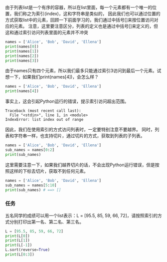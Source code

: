 由于列表list是一个有序的容器，所以在list里面，每一个元素都有一个唯一的位置，我们称之为索引(index)，这和字符串是类似的，
因此我们也可以通过位置的方式获取list中的元素，回顾一下前面学习的，我们通过中括号[]来按位置访问对应的元素。
注意，这里要注意区分，列表的定义也是通过中括号[]来定义的，但这和通过索引访问列表里面的元素并不冲突
```python
names = ['Alice', 'Bob', 'David', 'Ellena']
print(names[0])
print(names[1])
print(names[2])
print(names[3])
```

由于names只有四个元素，所以我们最多只能通过索引3访问到最后一个元素。试想一下，如果我们print(names[4])，会怎么样？
```python
names = ['Alice', 'Bob', 'David', 'Ellena']
print(names[4])
```

事实上，这会引起Python运行的错误，提示索引访问超出范围。
```
Traceback (most recent call last):
  File "<stdin>", line 1, in <module>
IndexError: list index out of range
```

因此，我们在使用索引的方式访问列表时，一定要特别注意不要越界。
同时，列表和字符串一样，也支持切片，通过切片的方式，获取到列表的子列表。
```python
names = ['Alice', 'Bob', 'David', 'Ellena']
sub_names = names[0:2]
print(sub_names)
```

这里需要注意一下，如果我们越界切片的话，不会出现Python运行错误，但是按照这样的下标去切片，获取不到任何元素。
```python
names = ['Alice', 'Bob', 'David', 'Ellena']
sub_names = names[5:10]
print(sub_names) # ==> []
```
### 任务
五名同学的成绩可以用一个list表示：L = [95.5, 85, 59, 66, 72]，请按照索引的方式分别打印出第一名、第二名、第三名。
```python
L = [95.5, 85, 59, 66, 72]
print(L[0])
print(L[1])
print(L[-1])
L.sort(reverse=True)
print(L[0:3])
```